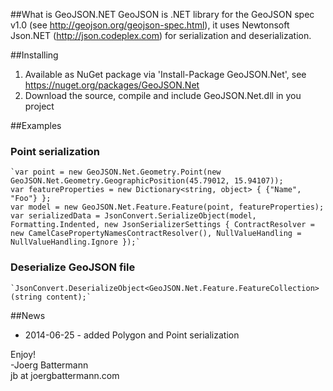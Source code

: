 ##What is GeoJSON.NET
GeoJSON is .NET library for the GeoJSON spec v1.0 (see http://geojson.org/geojson-spec.html), it uses Newtonsoft Json.NET (http://json.codeplex.com) for serialization and deserialization.

##Installing
1. Available as NuGet package via 'Install-Package GeoJSON.Net', see https://nuget.org/packages/GeoJSON.Net
2. Download the source, compile and include GeoJSON.Net.dll in you project

##Examples
### Point serialization
    `var point = new GeoJSON.Net.Geometry.Point(new GeoJSON.Net.Geometry.GeographicPosition(45.79012, 15.94107));
	var featureProperties = new Dictionary<string, object> { {"Name", "Foo"} };
	var model = new GeoJSON.Net.Feature.Feature(point, featureProperties);
	var serializedData = JsonConvert.SerializeObject(model, Formatting.Indented, new JsonSerializerSettings { ContractResolver = new CamelCasePropertyNamesContractResolver(), NullValueHandling = NullValueHandling.Ignore });`

### Deserialize GeoJSON file  
    `JsonConvert.DeserializeObject<GeoJSON.Net.Feature.FeatureCollection>(string content);`

##News
- 2014-06-25 - added Polygon and Point serialization

Enjoy!  
-Joerg Battermann  
jb at joergbattermann.com